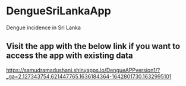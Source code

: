 # DengueSriLankaApp
Dengue incidence in Sri Lanka

## Visit the app with the below link if you want to access the app with existing data

https://samudramadushani.shinyapps.io/DengueAPPversion1/?_ga=2.127343754.621447765.1636184364-1642801730.1632995101
